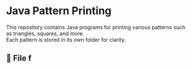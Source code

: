 # Java Pattern Printing

This repository contains Java programs for printing various patterns such as triangles, squares, and more.  
Each pattern is stored in its own folder for clarity.

## 📂 File f
